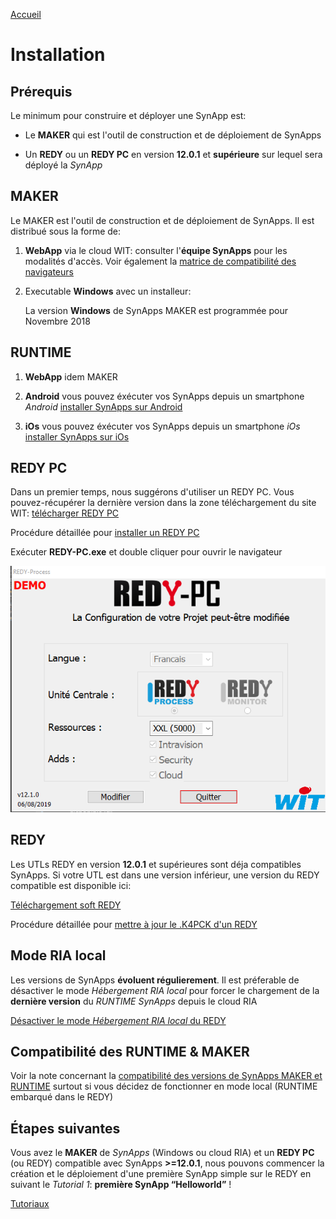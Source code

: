 [Accueil](/readme.md)

# Installation

## Prérequis

Le minimum pour construire et déployer une SynApp est:

* Le **MAKER** qui est l'outil de construction et de déploiement de SynApps

* Un **REDY** ou un **REDY PC** en version **12.0.1** et **supérieure** sur lequel sera déployé la *SynApp*

## MAKER

Le MAKER est l'outil de construction et de déploiement de SynApps. Il est distribué sous la forme de:

1. **WebApp** via le cloud WIT: consulter l'**équipe SynApps** pour les modalités d'accès. Voir également la [matrice de compatibilité des navigateurs](browers.md)

2. Executable **Windows** avec un installeur:

    La version **Windows** de SynApps MAKER est programmée pour Novembre 2018

## RUNTIME

1. **WebApp** idem MAKER

2. **Android** vous pouvez éxécuter vos SynApps depuis un smartphone _Android_ [installer SynApps sur Android](install/android.md)

3. **iOs** vous pouvez éxécuter vos SynApps depuis un smartphone _iOs_ [installer SynApps sur iOs](install/ios.md)

## REDY PC

Dans un premier temps, nous suggérons d'utiliser un REDY PC. Vous pouvez-récupérer la dernière version dans la zone téléchargement du site WIT:
[télécharger REDY PC](https://www.wit.fr/telechargement-par-produits/download-info/redy-pc-logiciel/)

Procédure détaillée pour [installer un REDY PC](redy/install.md)

Exécuter **REDY-PC.exe** et double cliquer pour ouvrir le navigateur

![REDY PC](assets/redyPCexe.png)

## REDY

Les UTLs REDY en version **12.0.1** et supérieures sont déja compatibles SynApps. Si votre UTL est dans une version inférieur, une version du REDY compatible est disponible ici:

[Téléchargement soft REDY](https://www.wit.fr/telechargement-par-produits/download-tag/redy,logiciel/)

Procédure détaillée pour [mettre à jour le .K4PCK d'un REDY](redy/install.md)

## Mode RIA local

Les versions de SynApps **évoluent régulierement**. Il est préferable de désactiver le mode *Hébergement RIA local* pour forcer le chargement de la **dernière version** du *RUNTIME SynApps* depuis le cloud RIA

[Désactiver le mode *Hébergement RIA local* du REDY](redy/configure.md)

## Compatibilité des RUNTIME & MAKER

Voir la note concernant la [compatibilité des versions de SynApps MAKER et RUNTIME](versions.md) surtout si vous décidez de fonctionner en mode local (RUNTIME embarqué dans le REDY)

## Étapes suivantes

Vous avez le **MAKER** de *SynApps* (Windows ou cloud RIA) et un **REDY PC** (ou REDY) compatible avec SynApps **>=12.0.1**, nous pouvons commencer la création et le déploiement d'une première SynApp simple sur le REDY en suivant le _Tutorial 1_: **première SynApp “Helloworld”** !

[Tutoriaux](tutos/index.md)